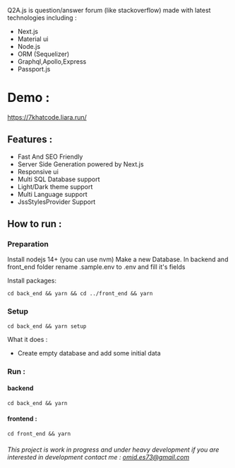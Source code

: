 Q2A.js is question/answer forum (like stackoverflow) made with latest technologies including :
- Next.js
- Material ui
- Node.js
- ORM (Sequelizer) 
- Graphql,Apollo,Express
- Passport.js 

# Demo : 

https://7khatcode.liara.run/

## Features :

- Fast And SEO Friendly
- Server Side Generation powered by Next.js
- Responsive ui
- Multi SQL Database support 
- Light/Dark theme support
- Multi Language support
- JssStylesProvider Support


## How to run :
### Preparation
Install nodejs 14+ (you can use nvm)
Make a new Database.
In backend and front_end folder rename .sample.env to .env and fill it's fields

Install packages:

```
cd back_end && yarn && cd ../front_end && yarn
```

### Setup 

```
cd back_end && yarn setup
```

What it does : 

- Create empty database and add some initial data 

### Run :
#### backend
```
cd back_end && yarn 
```

#### frontend :

```
cd front_end && yarn
```


###### This project is work in progress and under heavy development if you are interested in development contact me : omid.es73@gmail.com
